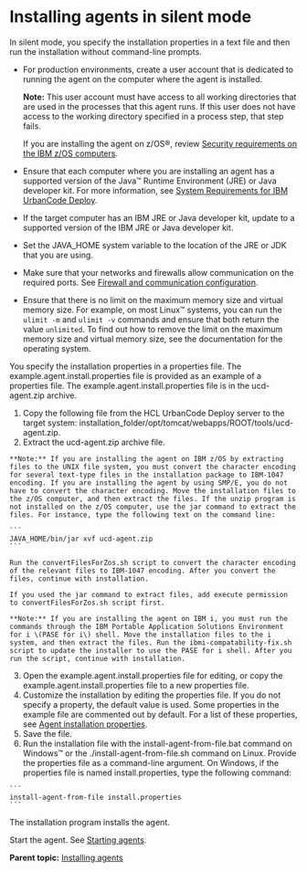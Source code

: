 # Installing agents in silent mode

In silent mode, you specify the installation properties in a text file and then run the installation without command-line prompts.

-   For production environments, create a user account that is dedicated to running the agent on the computer where the agent is installed.

    **Note:** This user account must have access to all working directories that are used in the processes that this agent runs. If this user does not have access to the working directory specified in a process step, that step fails.

    If you are installing the agent on z/OS®, review [Security requirements on the IBM z/OS computers](../../com.ibm.udeploy.doc/topics/../../com.ibm.udeploy.install.doc/topics/../../com.ibm.udeploy.admin.doc/topics/security_zos.md#).

-   Ensure that each computer where you are installing an agent has a supported version of the Java™ Runtime Environment \(JRE\) or Java developer kit. For more information, see [System Requirements for IBM UrbanCode Deploy](http://www-01.ibm.com/support/docview.wss?uid=swg27038801).

-   If the target computer has an IBM JRE or Java developer kit, update to a supported version of the IBM JRE or Java developer kit.

-   Set the JAVA\_HOME system variable to the location of the JRE or JDK that you are using.
-   Make sure that your networks and firewalls allow communication on the required ports. See [Firewall and communication configuration](agent_firewalls.md).
-   Ensure that there is no limit on the maximum memory size and virtual memory size. For example, on most Linux™ systems, you can run the `ulimit -m` and `ulimit -v` commands and ensure that both return the value `unlimited`. To find out how to remove the limit on the maximum memory size and virtual memory size, see the documentation for the operating system.

You specify the installation properties in a properties file. The example.agent.install.properties file is provided as an example of a properties file. The example.agent.install.properties file is in the ucd-agent.zip archive.

1.   Copy the following file from the HCL UrbanCode Deploy server to the target system: installation\_folder/opt/tomcat/webapps/ROOT/tools/ucd-agent.zip. 
2.   Extract the ucd-agent.zip archive file. 

    **Note:** If you are installing the agent on IBM z/OS by extracting files to the UNIX file system, you must convert the character encoding for several text-type files in the installation package to IBM-1047 encoding. If you are installing the agent by using SMP/E, you do not have to convert the character encoding. Move the installation files to the z/OS computer, and then extract the files. If the unzip program is not installed on the z/OS computer, use the jar command to extract the files. For instance, type the following text on the command line:

    ```
    JAVA_HOME/bin/jar xvf ucd-agent.zip
    ```

    Run the convertFilesForZos.sh script to convert the character encoding of the relevant files to IBM-1047 encoding. After you convert the files, continue with installation.

    If you used the jar command to extract files, add execute permission to convertFilesForZos.sh script first.

    **Note:** If you are installing the agent on IBM i, you must run the commands through the IBM Portable Application Solutions Environment for i \(PASE for i\) shell. Move the installation files to the i system, and then extract the files. Run the ibmi-compatability-fix.sh script to update the installer to use the PASE for i shell. After you run the script, continue with installation.

3.  Open the example.agent.install.properties file for editing, or copy the example.agent.install.properties file to a new properties file.
4.  Customize the installation by editing the properties file. If you do not specify a property, the default value is used. Some properties in the example file are commented out by default. For a list of these properties, see [Agent installation properties](agent_properties.md).
5.  Save the file.
6.   Run the installation file with the install-agent-from-file.bat command on Windows™ or the ./install-agent-from-file.sh command on Linux. Provide the properties file as a command-line argument. On Windows, if the properties file is named install.properties, type the following command:

    ```
    install-agent-from-file install.properties
    ```


The installation program installs the agent.

Start the agent. See [Starting agents](run_agent.md).

**Parent topic:** [Installing agents](../../com.ibm.udeploy.install.doc/topics/agent_install_ov.md)

